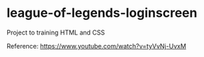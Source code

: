 # league-of-legends-loginscreen
 Project to training HTML and CSS

 Reference: https://www.youtube.com/watch?v=tyVvNj-UvxM
